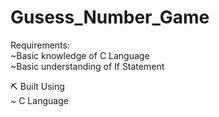 # Gusess_Number_Game

Requirements:       
~Basic knowledge of C Language     
~Basic understanding of If Statement     

⛏️ Built Using     
~ C Language    
